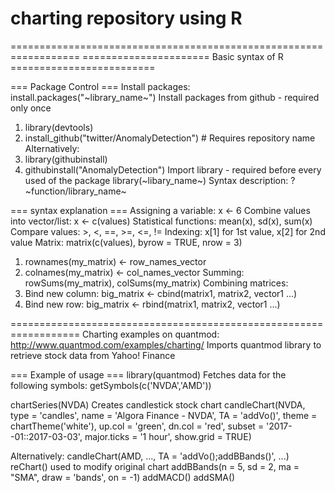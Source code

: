 # charting repository using R


==================================================================
====================== Basic syntax of R =========================

=== Package Control ===
Install packages: install.packages("~library_name~")
Install packages from github - required only once
  1. library(devtools)
  2. install_github("twitter/AnomalyDetection")   # Requires repository name
Alternatively: 
  1. library(githubinstall)
  2. githubinstall("AnomalyDetection")
Import library - required before every used of the package
library(~libary_name~)
Syntax description: ?~function/library_name~

=== syntax explanation ===
Assigning a variable: x <- 6
Combine values into vector/list: x <- c(values)
Statistical functions: mean(x), sd(x), sum(x)
Compare values: >, <, ==, >=, <=, !=
Indexing: x[1] for 1st value, x[2] for 2nd value
Matrix: matrix(c(values), byrow = TRUE, nrow = 3)
  1. rownames(my_matrix) <- row_names_vector
  2. colnames(my_matrix) <- col_names_vector
Summing: rowSums(my_matrix), colSums(my_matrix)
Combining matrices: 
  1. Bind new column: big_matrix <- cbind(matrix1, matrix2, vector1 ...)
  2. Bind new row: big_matrix <- rbind(matrix1, matrix2, vector1 ...)

==================================================================
Charting examples on quantmod: http://www.quantmod.com/examples/charting/
Imports quantmod library to retrieve stock data from Yahoo! Finance

=== Example of usage ===
library(quantmod)
Fetches data for the following symbols:
getSymbols(c('NVDA','AMD'))

chartSeries(NVDA)
Creates candlestick stock chart
candleChart(NVDA, type = 'candles', name = 'Algora Finance - NVDA', TA = 'addVo()', theme = chartTheme('white'), up.col = 'green', dn.col = 'red', subset = '2017--01::2017-03-03', major.ticks = '1 hour', show.grid = TRUE)

Alternatively: candleChart(AMD, ...,  TA = 'addVo();addBBands()', ...)
reChart() used to modify original chart
addBBands(n = 5, sd = 2, ma = "SMA", draw = 'bands', on = -1)
addMACD()
addSMA()
